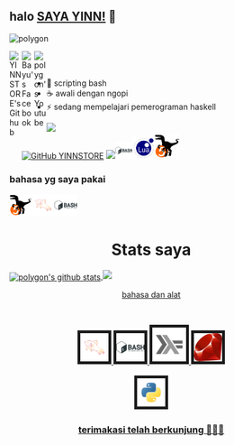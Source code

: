 ## halo [SAYA YINN!](https://github.com/YINNSTORE) 👋

<p align="left"> <img src="https://komarev.com/ghpvc/?username=polygon&label=Views&color=green&style=plastic" alt="polygon" /> </p>

<a href="https://github.com/YINNSTORE">
  <img align="left" alt="YINNSTORE's Github" width="22px" src="https://cdn.jsdelivr.net/npm/simple-icons@v3/icons/github.svg" />
</a>
<a href="https://www.facebook.com/YINN VPN/">
  <img align="left" alt="Bayu's Facebook" width="22px" src="https://cdn.jsdelivr.net/npm/simple-icons@v3/icons/facebook.svg" />
</a>
<a href="https://youtube.com/channel/YinnStore">
  <img align="left" alt="polygon's Youtube" width="22px" src="https://cdn.jsdelivr.net/npm/simple-icons@v3/icons/youtube.svg" />
</a>

<br/>
<br/>


- 📍 scripting bash
- ☕ awali dengan ngopi
- ⚡ sedang mempelajari pemerograman haskell

[![](https://github.com/YINNSTORE/YINNSTORE/blob/main/giv_img/programmer-cycle.gif)](https://github.com/YINNSTORE)<br>
[![GitHub YINNSTORE](https://img.shields.io/github/followers/YINNSTORE?label=follow&style=social)](https://github.com/YINNSTORE)
<code><img align="polygon's Youtube" width="23px" src="https://cdn.jsdelivr.net/npm/simple-icons@v3/icons/youtube.svg" /><img height="30" src="https://raw.githubusercontent.com/github/explore/80688e429a7d4ef2fca1e82350fe8e3517d3494d/topics/bash/bash.png"><img height="40" src="https://raw.githubusercontent.com/github/explore/80688e429a7d4ef2fca1e82350fe8e3517d3494d/topics/lua/lua.png"><img height="45" src="https://raw.githubusercontent.com/github/explore/80688e429a7d4ef2fca1e82350fe8e3517d3494d/topics/perl/perl.png"></code>  
### bahasa yg saya pakai

<a href="https://youtube.com/channel/UCtu-GcxKL8kJBXpR1wfMgWg">
<code><img height="40" src="https://raw.githubusercontent.com/github/explore/80688e429a7d4ef2fca1e82350fe8e3517d3494d/topics/perl/perl.png" /><img height="40" src="https://raw.githubusercontent.com/github/explore/80688e429a7d4ef2fca1e82350fe8e3517d3494d/topics/fish/fish.png" /><img height="40" src="https://raw.githubusercontent.com/github/explore/80688e429a7d4ef2fca1e82350fe8e3517d3494d/topics/bash/bash.png" /></code>
</a>
<h1 align="center">
  Stats saya
</h1></div>
<a href="https://github.com/YINNSTORE">
  <img align="center" src="https://github-readme-stats.vercel.app/api?username=YINNSTORE&show_icons=true&theme=dark&line_height=27" alt="polygon's github stats"/>
</a>

<a href="https://github.com/YINNSTORE">
  <img src="https://github-readme-stats.anuraghazra1.vercel.app/api/top-langs/?username=YINNSTORE&layout=compact&theme=radical&count_private=true&locale=de"
</a>

<p align="center">
  bahasa dan alat
</p><br>
<p align="center">
  <img src="https://raw.githubusercontent.com/github/explore/80688e429a7d4ef2fca1e82350fe8e3517d3494d/topics/fish/fish.png" width="50" alt="fish" border="5">
  <img src="https://raw.githubusercontent.com/github/explore/80688e429a7d4ef2fca1e82350fe8e3517d3494d/topics/bash/bash.png" width="50" alt="bash" border="5">
  <img heigth="40" src="https://raw.githubusercontent.com/github/explore/80688e429a7d4ef2fca1e82350fe8e3517d3494d/topics/haskell/haskell.png" width="60" border="5">
  <img src="https://raw.githubusercontent.com/github/explore/80688e429a7d4ef2fca1e82350fe8e3517d3494d/topics/ruby/ruby.png" width="50" border="5"><br>
  <br><img src="https://raw.githubusercontent.com/github/explore/80688e429a7d4ef2fca1e82350fe8e3517d3494d/topics/python/python.png" width="50" border="5">
</p>
<div align="center">

### terimakasi telah berkunjung 👋👋👋

</div>
 

